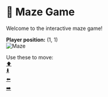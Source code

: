 # 🧩 Maze Game  
Welcome to the interactive maze game!

**Player position:** (1, 1)  
![Maze](https://recognize-instructor-criteria-other.trycloudflare.com/images/pos_1_1.png?t=1760502512515)

Use these to move:  
[⬆️](https://recognize-instructor-criteria-other.trycloudflare.com/move/1_1_w)  
[⬇️](https://recognize-instructor-criteria-other.trycloudflare.com/move/1_1_s)  
[⬅️](https://recognize-instructor-criteria-other.trycloudflare.com/move/1_1_a)  
[➡️](https://recognize-instructor-criteria-other.trycloudflare.com/move/1_1_d)
